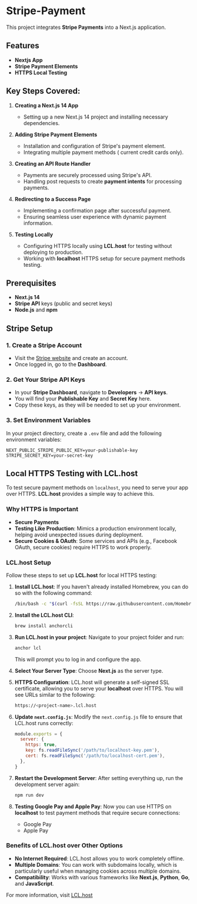 # Stripe-Payment

This project integrates **Stripe Payments** into a Next.js application.

## Features
- **Nextjs App**
- **Stripe Payment Elements**
- **HTTPS Local Testing**

  
## Key Steps Covered:

1. **Creating a Next.js 14 App**
    - Setting up a new Next.js 14 project and installing necessary dependencies.
    
2. **Adding Stripe Payment Elements**
    - Installation and configuration of Stripe's payment element.
    - Integrating multiple payment methods ( current credit cards only).

3. **Creating an API Route Handler**
    - Payments are securely processed using Stripe's API.
    - Handling post requests to create **payment intents** for processing payments.

4. **Redirecting to a Success Page**
    - Implementing a confirmation page after successful payment.
    - Ensuring seamless user experience with dynamic payment information.

5. **Testing Locally**
    - Configuring HTTPS locally using **LCL.host** for testing without deploying to production.
    - Working with **localhost** HTTPS setup for secure payment methods testing.



## Prerequisites

- **Next.js 14**
- **Stripe API** keys (public and secret keys)
- **Node.js** and **npm**

## Stripe Setup

### 1. Create a Stripe Account
- Visit the [Stripe website](https://stripe.com/) and create an account.
- Once logged in, go to the **Dashboard**.

### 2. Get Your Stripe API Keys
- In your **Stripe Dashboard**, navigate to **Developers** -> **API keys**.
- You will find your **Publishable Key** and **Secret Key** here.
- Copy these keys, as they will be needed to set up your environment.

### 3. Set Environment Variables
In your project directory, create a `.env` file and add the following environment variables:
```env
NEXT_PUBLIC_STRIPE_PUBLIC_KEY=your-publishable-key
STRIPE_SECRET_KEY=your-secret-key
```


## Local HTTPS Testing with LCL.host

To test  secure payment methods on `localhost`, you need to serve your app over HTTPS. **LCL.host** provides a simple way to achieve this.

### Why HTTPS is Important
- **Secure Payments**
- **Testing Like Production**: Mimics a production environment locally, helping avoid unexpected issues during deployment.
- **Secure Cookies & OAuth**: Some services and APIs (e.g., Facebook OAuth, secure cookies) require HTTPS to work properly.

### LCL.host Setup

Follow these steps to set up **LCL.host** for local HTTPS testing:

1. **Install LCL.host**:
    If you haven't already installed Homebrew, you can do so with the following command:
    ```bash
    /bin/bash -c "$(curl -fsSL https://raw.githubusercontent.com/Homebrew/install/HEAD/install.sh)"
    ```

2. **Install the LCL.host CLI**:
    ```bash
    brew install anchorcli
    ```

3. **Run LCL.host in your project**:
    Navigate to your project folder and run:
    ```bash
    anchor lcl
    ```
    This will prompt you to log in and configure the app.

4. **Select Your Server Type**:
    Choose **Next.js** as the server type.

5. **HTTPS Configuration**:
    LCL.host will generate a self-signed SSL certificate, allowing you to serve your **localhost** over HTTPS. You will see URLs similar to the following:
    ```bash
    https://<project-name>.lcl.host
    ```

6. **Update `next.config.js`**:
    Modify the `next.config.js` file to ensure that LCL.host runs correctly:
    ```javascript
    module.exports = {
      server: {
        https: true,
        key: fs.readFileSync('/path/to/localhost-key.pem'),
        cert: fs.readFileSync('/path/to/localhost-cert.pem'),
      },
    }
    ```

7. **Restart the Development Server**:
    After setting everything up, run the development server again:
    ```bash
    npm run dev
    ```

8. **Testing Google Pay and Apple Pay**:
    Now you can use HTTPS on **localhost** to test payment methods that require secure connections:
    - Google Pay
    - Apple Pay

### Benefits of LCL.host over Other Options

- **No Internet Required**: LCL.host allows you to work completely offline.
- **Multiple Domains**: You can work with subdomains locally, which is particularly useful when managing cookies across multiple domains.
- **Compatibility**: Works with various frameworks like **Next.js**, **Python**, **Go**, and **JavaScript**.

For more information, visit [LCL.host](https://lcl.host) 


